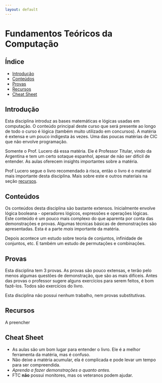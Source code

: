 ```yaml
---
layout: default
---
```


# Fundamentos Teóricos da Computação

## Índice
- [Introdução](#intro)
- [Conteúdos](#conteudos)
- [Provas](#provas)
- [Recursos](#recursos)
- [Cheat Sheet](#cheat-sheet)

## [](#intro)Introdução

Esta disciplina introduz as bases matemáticas e lógicas usadas em computação. O conteúdo principal deste curso que será presente ao longo de todo o curso é lógica (também muito utilizado em concursos). A matéria é extensa e um pouco indigesta às vezes. Uma das poucas matérias de CIC que não envolve programação.

Somente o Prof. Lucero dá essa matéria. Ele é Professor Titular, vindo da Argentina e tem um certo sotaque espanhol, apesar de não ser difícil de entender. As aulas oferecem insights importantes sobre a matéria.

Prof Lucero segue o livro recomendado à risca, então o livro é o material mais importante desta disciplina. Mais sobre este e outros materiais na seção [recursos](#recursos).

## [](#conteudos)Conteúdos

Os conteúdos desta disciplina são bastante extensos. Inicialmente envolve lógica booleana - operadores lógicos, expressões e operações lógicas. Este conteúdo é um pouco mais complexo do que aparenta por conta das demonstrações e provas. Algumas técnicas básicas de demonstrações são apresentadas. Esta é a parte _mais_ importante da matéria.

Depois acontece um estudo sobre teoria de conjuntos, infinidade de conjuntos, etc. E também um estudo de permutações e combinações.

## [](#provas)Provas

Esta disciplina tem 3 provas. As provas são pouco extensas, e terão pelo menos algumas questões de demonstração, que são as mais difíceis. Antes das provas o professor sugere alguns exercícios para serem feitos, é bom fazê-los. Todos são exercícios do livro.

Esta disciplina não possui nenhum trabalho, nem provas substitutivas.

## [](#recursos)Recursos

A preencher

## [](#cheat-sheet)Cheat Sheet

- As aulas são um bom lugar para entender o livro. Ele é a melhor ferramenta da matéria, mas é confuso.
- Não deixe a matéria acumular, ela é complicada e pode levar um tempo para ser compreendida.
- _Aprenda a fazer demonstrações o quanto antes._
- FTC __não__ possui monitores, mas os veteranos podem ajudar.